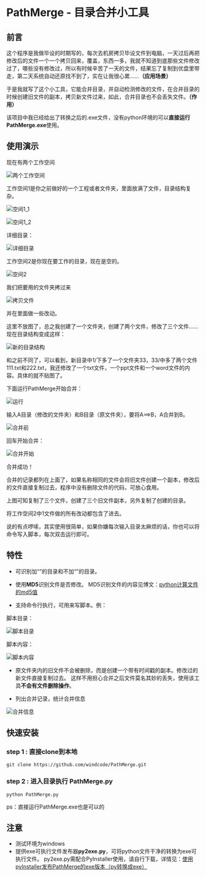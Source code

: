 # PathMerge - 目录合并小工具
## 前言
这个程序是我做毕设的时期写的，每次去机房拷贝毕设文件到电脑，一天过后再把修改后的文件一个一个拷贝回来，覆盖，东西一多，我就不知道到底那些文件修改过了，哪些没有修改过，所以有时候辛苦了一天的文件，结果忘了复制到优盘里带走，第二天系统自动还原找不到了，实在让我很心累……**（应用场景）**

于是我就写了这个小工具，它能合并目录，并自动检测修改的文件，在合并目录的时候创建旧文件的副本，拷贝新文件过来，如此，合并目录也不会丢失文件。**（作用）**

该项目中我已经给出了转换之后的.exe文件，没有python环境的可以**直接运行PathMerge.exe**使用。

## 使用演示
现在有两个工作空间

![两个工作空间](./screenshots/1.png)

工作空间1是你之前做好的一个工程或者文件夹，里面放满了文件，目录结构复杂。

![空间1_1](./screenshots/2.png)

![空间1_2](./screenshots/3.png)

详细目录：

![详细目录](./screenshots/4.png)

工作空间2是你现在要工作的目录，现在是空的。

![空间2](./screenshots/5.png)

我们把要用的文件夹拷过来

![拷贝文件](./screenshots/6.png)

并在里面做一些改动。

这里不放图了，总之我创建了一个文件夹，创建了两个文件，修改了三个文件……现在目录结构变成这样：

![新的目录结构](./screenshots/7.png)

和之前不同了，可以看到，新目录中1/下多了一个文件夹33，33/中多了两个文件111.txt和222.txt，我还修改了一个txt文件，一个ppt文件和一个word文件的内容。具体的就不贴图了。

下面运行PathMerge开始合并：

![运行](./screenshots/8.png)

输入A目录（修改的文件夹）和B目录（原文件夹），要将A==>B，A合并到B。

![合并前](./screenshots/9.png)

回车开始合并：

![合并开始](./screenshots/10.png)

合并成功！

合并的记录都列在上面了，如果名称相同的文件会将旧文件创建一个副本，修改后的文件直接复制过去，程序中没有删除文件的代码，可放心食用。

上图可知复制了三个文件，创建了三个旧文件副本，另外复制了创建的目录。

将工作空间2中1文件做的所有改动都包含了进去。

说的有点啰嗦，其实使用很简单，如果你嫌每次输入目录太麻烦的话，你也可以将命令写入脚本，每次双击运行即可。

## 特性
* 可识别加“”的目录和不加“”的目录。

* 使用**MD5**识别文件是否修改。
MD5识别文件的内容见博文：[python计算文件的md5值](http://www.cnblogs.com/yym2013/p/5482796.html)

* 支持命令行执行，可用来写脚本。例：

脚本目录：

![脚本目录](./screenshots/11.png)

脚本内容：

![脚本内容](./screenshots/12.png)

* 原文件夹内的旧文件不会被删除，而是创建一个带有时间戳的副本。修改过的新文件直接复制过去。
 这样不用担心合并之后文件莫名其妙的丢失，使用该工具**不会有文件删除操作**。

* 列出合并记录，统计合并信息

![合并信息](./screenshots/13.png)

## 快速安装

### step 1 : 直接clone到本地

```
git clone https://github.com/windcode/PathMerge.git
```

### step 2 : 进入目录执行 PathMerge.py

```
python PathMerge.py
```

ps：直接运行PathMerge.exe也是可以的

## 注意
* 测试环境为windows
* 提供exe可执行文件发布器**py2exe.py**，可将python文件干净的转换为exe可执行文件。
py2exe.py需配合PyInstaller使用，请自行下载，详情见：[使用pyInstaller发布PathMerge的exe版本（py转换成exe）](http://www.cnblogs.com/yym2013/p/5509263.html)